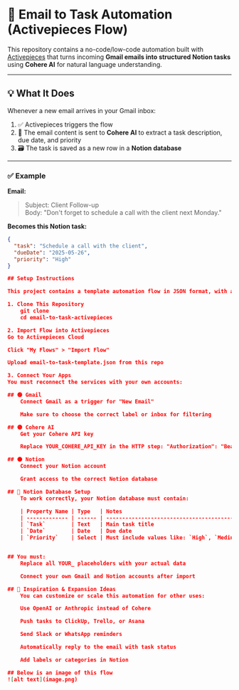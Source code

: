 # 📧 Email to Task Automation (Activepieces Flow)

This repository contains a no-code/low-code automation built with [Activepieces](https://www.activepieces.com/) that turns incoming **Gmail emails into structured Notion tasks** using **Cohere AI** for natural language understanding.

---

## 💡 What It Does

Whenever a new email arrives in your Gmail inbox:

1. ✅ Activepieces triggers the flow
2. 🧠 The email content is sent to **Cohere AI** to extract a task description, due date, and priority
3. 🗃 The task is saved as a new row in a **Notion database**

---

### ✅ Example

**Email:**
> Subject: Client Follow-up  
> Body: "Don't forget to schedule a call with the client next Monday."

**Becomes this Notion task:**
```json
{
  "task": "Schedule a call with the client",
  "dueDate": "2025-05-26",
  "priority": "High"
}

## Setup Instructions

This project contains a template automation flow in JSON format, with all personal and private values removed. You must set up your own connections when importing it.

1. Clone This Repository
    git clone
    cd email-to-task-activepieces

2. Import Flow into Activepieces
Go to Activepieces Cloud

Click "My Flows" > "Import Flow"

Upload email-to-task-template.json from this repo

3. Connect Your Apps
You must reconnect the services with your own accounts:

## 🟢 Gmail
    Connect Gmail as a trigger for "New Email"

    Make sure to choose the correct label or inbox for filtering

## 🟣 Cohere AI
    Get your Cohere API key

    Replace YOUR_COHERE_API_KEY in the HTTP step: "Authorization": "Bearer YOUR_COHERE_API_KEY"

## ⚫ Notion
    Connect your Notion account

    Grant access to the correct Notion database

## 🧱 Notion Database Setup
    To work correctly, your Notion database must contain:

    | Property Name | Type   | Notes                                             |
    | ------------- | ------ | ------------------------------------------------- |
    | `Task`        | Text   | Main task title                                   |
    | `Date`        | Date   | Due date                                          |
    | `Priority`    | Select | Must include values like: `High`, `Medium`, `Low` |


## You must:
    Replace all YOUR_ placeholders with your actual data

    Connect your own Gmail and Notion accounts after import

## 🌱 Inspiration & Expansion Ideas
    You can customize or scale this automation for other uses:

    Use OpenAI or Anthropic instead of Cohere

    Push tasks to ClickUp, Trello, or Asana

    Send Slack or WhatsApp reminders

    Automatically reply to the email with task status

    Add labels or categories in Notion

## Below is an image of this flow
![alt text](image.png)